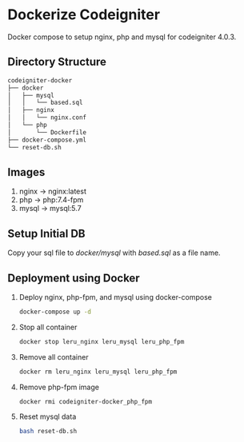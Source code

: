 # Dockerize Codeigniter
Docker compose to setup nginx, php and mysql for codeigniter 4.0.3.  

## Directory Structure
```sh
codeigniter-docker
├── docker
│   ├── mysql
│   │   └── based.sql
│   ├── nginx
│   │   └── nginx.conf
│   └── php
│       └── Dockerfile
├── docker-compose.yml
└── reset-db.sh
```
## Images
1. nginx → nginx:latest
2. php → php:7.4-fpm
3. mysql → mysql:5.7

## Setup Initial DB  
Copy your sql file to *docker/mysql* with *based.sql* as a file name.  

## Deployment using Docker
1. Deploy nginx, php-fpm, and mysql using docker-compose
    ```bash
    docker-compose up -d
    ```
2. Stop all container
    ```bash
    docker stop leru_nginx leru_mysql leru_php_fpm
    ```
3. Remove all container
    ```bash
    docker rm leru_nginx leru_mysql leru_php_fpm
    ```
4. Remove php-fpm image
    ```bash
    docker rmi codeigniter-docker_php_fpm
    ```
5. Reset mysql data
    ```bash
    bash reset-db.sh
    ```
